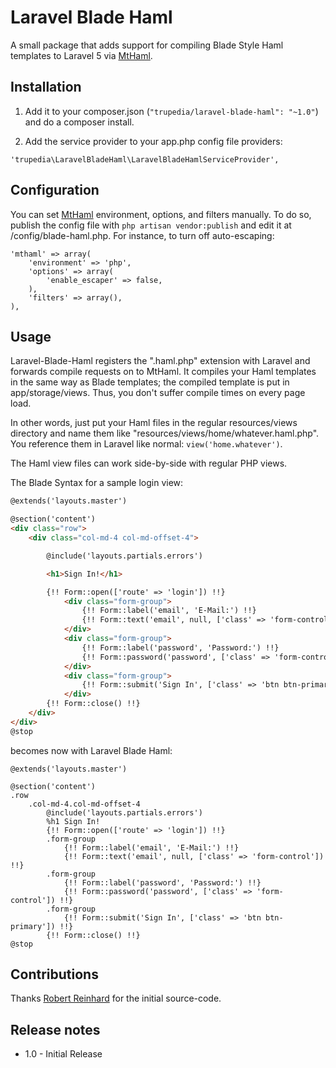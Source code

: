 # Laravel Blade Haml

A small package that adds support for compiling Blade Style Haml templates to Laravel 5 via [MtHaml](https://github.com/arnaud-lb/MtHaml).


## Installation

1. Add it to your composer.json (`"trupedia/laravel-blade-haml": "~1.0"`) and do a composer install.

2. Add the service provider to your app.php config file providers: 

`'trupedia\LaravelBladeHaml\LaravelBladeHamlServiceProvider',`



## Configuration

You can set [MtHaml](https://github.com/arnaud-lb/MtHaml) environment, options, and filters manually.  To do so, publish the config file with `php artisan vendor:publish` and edit it at /config/blade-haml.php.  For instance, to turn off auto-escaping:

	'mthaml' => array(
		'environment' => 'php',
		'options' => array(
			'enable_escaper' => false,
		),
		'filters' => array(),
	), 



## Usage

Laravel-Blade-Haml registers the ".haml.php" extension with Laravel and forwards compile requests on to MtHaml.  It compiles your Haml templates in the same way as Blade templates; the compiled template is put in app/storage/views.  Thus, you don't suffer compile times on every page load.

In other words, just put your Haml files in the regular resources/views directory and name them like "resources/views/home/whatever.haml.php".  You reference them in Laravel like normal: `view('home.whatever')`.

The Haml view files can work side-by-side with regular PHP views.

The Blade Syntax for a sample login view:

```html
@extends('layouts.master')

@section('content')
<div class="row">
    <div class="col-md-4 col-md-offset-4">

        @include('layouts.partials.errors')

        <h1>Sign In!</h1>

        {!! Form::open(['route' => 'login']) !!}
            <div class="form-group">
                {!! Form::label('email', 'E-Mail:') !!}
                {!! Form::text('email', null, ['class' => 'form-control']) !!}
            </div>
            <div class="form-group">
                {!! Form::label('password', 'Password:') !!}
                {!! Form::password('password', ['class' => 'form-control']) !!}
            </div>
            <div class="form-group">
                {!! Form::submit('Sign In', ['class' => 'btn btn-primary']) !!}
            </div>
        {!! Form::close() !!}
    </div>
</div>
@stop
```

becomes now with Laravel Blade Haml:

```haml
@extends('layouts.master')

@section('content')
.row
    .col-md-4.col-md-offset-4
        @include('layouts.partials.errors')
        %h1 Sign In!
        {!! Form::open(['route' => 'login']) !!}
        .form-group
            {!! Form::label('email', 'E-Mail:') !!}
            {!! Form::text('email', null, ['class' => 'form-control']) !!}
        .form-group
            {!! Form::label('password', 'Password:') !!}
            {!! Form::password('password', ['class' => 'form-control']) !!}
        .form-group
            {!! Form::submit('Sign In', ['class' => 'btn btn-primary']) !!}
        {!! Form::close() !!}
@stop
```

## Contributions

Thanks [Robert Reinhard](https://github.com/bkwld/laravel-haml) for the initial source-code.

## Release notes

- 1.0 - Initial Release
